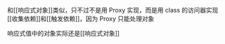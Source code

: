 和[[响应式对象]]类似，只不过不是用 Proxy 实现，而是用 class 的访问器实现[[收集依赖]]和[[触发依赖]]，因为 Proxy 只能处理对象

响应式值中的对象实际还是[[响应式对象]]